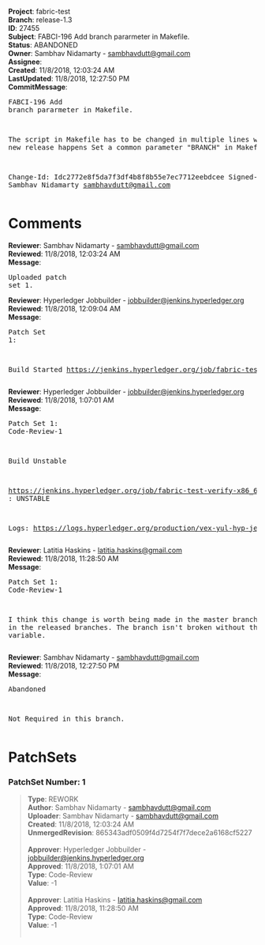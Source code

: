 <strong>Project</strong>: fabric-test<br><strong>Branch</strong>: release-1.3<br><strong>ID</strong>: 27455<br><strong>Subject</strong>: FABCI-196 Add branch pararmeter in Makefile.<br><strong>Status</strong>: ABANDONED<br><strong>Owner</strong>: Sambhav Nidamarty - sambhavdutt@gmail.com<br><strong>Assignee</strong>:<br><strong>Created</strong>: 11/8/2018, 12:03:24 AM<br><strong>LastUpdated</strong>: 11/8/2018, 12:27:50 PM<br><strong>CommitMessage</strong>:<br><pre>FABCI-196 Add branch pararmeter in Makefile.

The script in Makefile has to be changed in
multiple lines whenever a new release happens
Set a common parameter "BRANCH" in Makefile

Change-Id: Idc2772e8f5da7f3df4b8f8b55e7ec7712eebdcee
Signed-off-by: Sambhav Nidamarty <sambhavdutt@gmail.com>
</pre><h1>Comments</h1><strong>Reviewer</strong>: Sambhav Nidamarty - sambhavdutt@gmail.com<br><strong>Reviewed</strong>: 11/8/2018, 12:03:24 AM<br><strong>Message</strong>: <pre>Uploaded patch set 1.</pre><strong>Reviewer</strong>: Hyperledger Jobbuilder - jobbuilder@jenkins.hyperledger.org<br><strong>Reviewed</strong>: 11/8/2018, 12:09:04 AM<br><strong>Message</strong>: <pre>Patch Set 1:

Build Started https://jenkins.hyperledger.org/job/fabric-test-verify-x86_64/2222/</pre><strong>Reviewer</strong>: Hyperledger Jobbuilder - jobbuilder@jenkins.hyperledger.org<br><strong>Reviewed</strong>: 11/8/2018, 1:07:01 AM<br><strong>Message</strong>: <pre>Patch Set 1: Code-Review-1

Build Unstable 

https://jenkins.hyperledger.org/job/fabric-test-verify-x86_64/2222/ : UNSTABLE

Logs: https://logs.hyperledger.org/production/vex-yul-hyp-jenkins-3/fabric-test-verify-x86_64/2222</pre><strong>Reviewer</strong>: Latitia Haskins - latitia.haskins@gmail.com<br><strong>Reviewed</strong>: 11/8/2018, 11:28:50 AM<br><strong>Message</strong>: <pre>Patch Set 1: Code-Review-1

I think this change is worth being made in the master branch and not in the released branches. The branch isn't broken without the variable.</pre><strong>Reviewer</strong>: Sambhav Nidamarty - sambhavdutt@gmail.com<br><strong>Reviewed</strong>: 11/8/2018, 12:27:50 PM<br><strong>Message</strong>: <pre>Abandoned

Not Required in this branch.</pre><h1>PatchSets</h1><h3>PatchSet Number: 1</h3><blockquote><strong>Type</strong>: REWORK<br><strong>Author</strong>: Sambhav Nidamarty - sambhavdutt@gmail.com<br><strong>Uploader</strong>: Sambhav Nidamarty - sambhavdutt@gmail.com<br><strong>Created</strong>: 11/8/2018, 12:03:24 AM<br><strong>UnmergedRevision</strong>: 865343adf0509f4d7254f7f7dece2a6168cf5227<br><br><strong>Approver</strong>: Hyperledger Jobbuilder - jobbuilder@jenkins.hyperledger.org<br><strong>Approved</strong>: 11/8/2018, 1:07:01 AM<br><strong>Type</strong>: Code-Review<br><strong>Value</strong>: -1<br><br><strong>Approver</strong>: Latitia Haskins - latitia.haskins@gmail.com<br><strong>Approved</strong>: 11/8/2018, 11:28:50 AM<br><strong>Type</strong>: Code-Review<br><strong>Value</strong>: -1<br><br></blockquote>